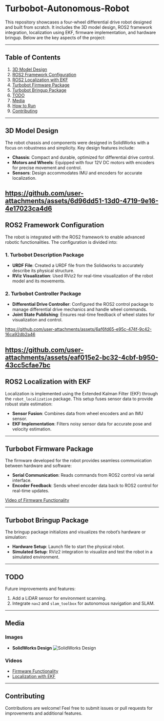 # Turbobot-Autonomous-Robot

This repository showcases a four-wheel differential drive robot designed and built from scratch. It includes the 3D model design, ROS2 framework integration, localization using EKF, firmware implementation, and hardware bringup. Below are the key aspects of the project:

---

## Table of Contents

1. [3D Model Design](#3d-model-design)
2. [ROS2 Framework Configuration](#ros2-framework-configuration)
3. [ROS2 Localization with EKF](#ros2-localization-with-ekf)
4. [Turbobot Firmware Package](#turbobot-firmware-package)
5. [Turbobot Bringup Package](#turbobot-bringup-package)
6. [TODO](#todo)
7. [Media](#media)
8. [How to Run](#how-to-run)
9. [Contributing](#contributing)

---

## 3D Model Design

The robot chassis and components were designed in SolidWorks with a focus on robustness and simplicity. Key design features include:

- **Chassis**: Compact and durable, optimized for differential drive control.
- **Motors and Wheels**: Equipped with four 12V DC motors with encoders for precise movement and control.
- **Sensors**: Design accommodates IMU and encoders for accurate localization.

https://github.com/user-attachments/assets/6d96dd51-13d0-4719-9e16-4e17023ca4d6
---


## ROS2 Framework Configuration

The robot is integrated with the ROS2 framework to enable advanced robotic functionalities. The configuration is divided into:

### 1. Turbobot Description Package
- **URDF File**: Created a URDF file from the Solidworks to accurately describe its physical structure.
- **RViz Visualization**: Used RViz2 for real-time visualization of the robot model and its movements.

### 2. Turbobot Controller Package
- **Differential Drive Controller**: Configured the ROS2 control package to manage differential drive mechanics and handle wheel commands.
- **Joint State Publishing**: Ensures real-time feedback of wheel states for visualization and control.


https://github.com/user-attachments/assets/6af6fd65-e95c-474f-9c42-16ca92db2a46

https://github.com/user-attachments/assets/eaf015e2-bc32-4cbf-b950-43cc5cfae7bc
---


## ROS2 Localization with EKF

Localization is implemented using the Extended Kalman Filter (EKF) through the `robot_localization` package. This setup fuses sensor data to provide robust state estimation:

- **Sensor Fusion**: Combines data from wheel encoders and an IMU sensor.
- **EKF Implementation**: Filters noisy sensor data for accurate pose and velocity estimation.

---

## Turbobot Firmware Package

The firmware developed for the robot provides seamless communication between hardware and software:

- **Serial Communication**: Reads commands from ROS2 control via serial interface.
- **Encoder Feedback**: Sends wheel encoder data back to ROS2 control for real-time updates.

[Video of Firmware Functionality](videos/turbobot_firmware_demo.mp4)

---

## Turbobot Bringup Package

The bringup package initializes and visualizes the robot’s hardware or simulation:

- **Hardware Setup**: Launch file to start the physical robot.
- **Simulated Setup**: RViz2 integration to visualize and test the robot in a simulated environment.

---

## TODO

Future improvements and features:

1. Add a LiDAR sensor for environment scanning.
2. Integrate `nav2` and `slam_toolbox` for autonomous navigation and SLAM.

---

## Media

### Images

- **SolidWorks Design**
  ![SolidWorks Design](images/solidworks_design_diff_drive.png)

### Videos

- [Firmware Functionality](videos/turbobot_firmware_demo.mp4)
- [Localization with EKF](videos/ekf_localization_demo.mp4)

---


## Contributing

Contributions are welcome! Feel free to submit issues or pull requests for improvements and additional features.

